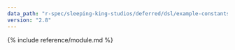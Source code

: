```yaml
---
data_path: "r-spec/sleeping-king-studios/deferred/dsl/example-constants"
version: "2.8"
---
```


{% include reference/module.md %}
